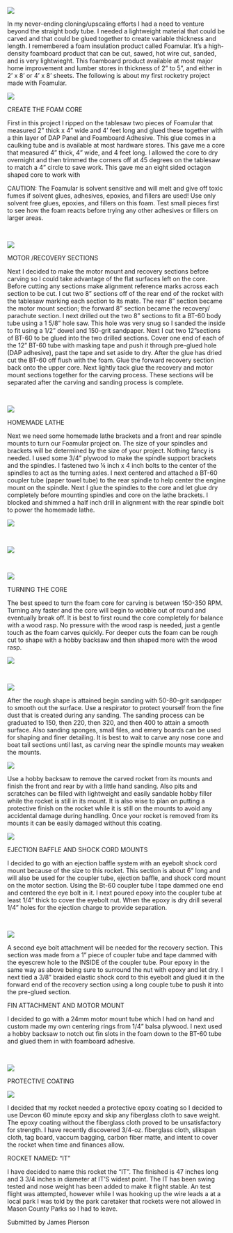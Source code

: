![](/images/foamturning_turnedpart1.jpg)

In my never-ending cloning/upscaling efforts I had a need to venture beyond the straight body tube. I needed a lightweight material that could be carved and that could be glued together to create variable thickness and length. I remembered a foam insulation product called Foamular. It’s a high-density foamboard product that can be cut, sawed, hot wire cut, sanded, and is very lightwieght. This foamboard product available at most major home improvement and lumber stores in thickness of 2” to 5”, and either in 2’ x 8’ or 4’ x 8’ sheets. The following is about my first rocketry project made with Foamular.

![](/images/formturning_turnedpart2.jpg)

CREATE THE FOAM CORE

First in this project I ripped on the tablesaw two pieces of Foamular that measured 2” thick x 4” wide and 4’ feet long and glued these together with a thin layer of DAP Panel and Foamboard Adhesive. This glue comes in a caulking tube and is available at most hardware stores. This gave me a core that measured 4” thick, 4” wide, and 4 feet long. I allowed the core to dry overnight and then trimmed the corners off at 45 degrees on the tablesaw to match a 4” circle to save work. This gave me an eight sided octagon shaped core to work with

CAUTION: The Foamular is solvent sensitive and will melt and give off toxic fumes if solvent glues, adhesives, epoxies, and fillers are used! Use only solvent free glues, epoxies, and fillers on this foam. Test small pieces first to see how the foam reacts before trying any other adhesives or fillers on larger areas.

&nbsp;

![](/images/foamturning_coreparts.jpg)

MOTOR /RECOVERY SECTIONS

Next I decided to make the motor mount and recovery sections before carving so I could take advantage of the flat surfaces left on the core. Before cutting any sections make alignment reference marks across each section to be cut. I cut two 8” sections off of the rear end of the rocket with the tablesaw marking each section to its mate. The rear 8” section became the motor mount section; the forward 8” section became the recovery/ parachute section. I next drilled out the two 8” sections to fit a BT-60 body tube using a 1 5/8” hole saw. This hole was very snug so I sanded the inside to fit using a 1/2” dowel and 150-grit sandpaper. Next I cut two 12”sections of BT-60 to be glued into the two drilled sections. Cover one end of each of the 12” BT-60 tube with masking tape and push it through pre-glued hole (DAP adhesive), past the tape and set aside to dry. After the glue has dried cut the BT-60 off flush with the foam. Glue the forward recovery section back onto the upper core. Next lightly tack glue the recovery and motor mount sections together for the carving process. These sections will be separated after the carving and sanding process is complete.

&nbsp;

![](/images/foamturning_mmtrecovery.jpg)

HOMEMADE LATHE

Next we need some homemade lathe brackets and a front and rear spindle mounts to turn our Foamular project on. The size of your spindles and brackets will be determined by the size of your project. Nothing fancy is needed. I used some 3/4” plywood to make the spindle support brackets and the spindles. I fastened two ¼ inch x 4 inch bolts to the center of the spindles to act as the turning axles. I next centered and attached a BT-60 coupler tube (paper towel tube) to the rear spindle to help center the engine mount on the spindle. Next I glue the spindles to the core and let glue dry completely before mounting spindles and core on the lathe brackets. I blocked and shimmed a half inch drill in alignment with the rear spindle bolt to power the homemade lathe.

![](/images/foamturning_lathemounts.jpg)

&nbsp;

![](/images/foamturning_spindlemounts.jpg)

&nbsp;

![](/images/foamturning_drill.jpg)

TURNING THE CORE

The best speed to turn the foam core for carving is between 150-350 RPM. Turning any faster and the core will begin to wobble out of round and eventually break off. It is best to first round the core completely for balance with a wood rasp. No pressure with the wood rasp is needed, just a gentle touch as the foam carves quickly. For deeper cuts the foam can be rough cut to shape with a hobby backsaw and then shaped more with the wood rasp.

![](/images/foamturning_rasp1.jpg)

&nbsp;

![](/images/foamturning_rasp2.jpg)

After the rough shape is attained begin sanding with 50-80-grit sandpaper to smooth out the surface. Use a respirator to protect yourself from the fine dust that is created during any sanding. The sanding process can be graduated to 150, then 220, then 320, and then 400 to attain a smooth surface. Also sanding sponges, small files, and emery boards can be used for shaping and finer detailing. It is best to wait to carve any nose cone and boat tail sections until last, as carving near the spindle mounts may weaken the mounts.

![](/images/foamturning_transition.jpg)

Use a hobby backsaw to remove the carved rocket from its mounts and finish the front and rear by with a little hand sanding. Also pits and scratches can be filled with lightweight and easily sandable hobby filler while the rocket is still in its mount. It is also wise to plan on putting a protective finish on the rocket while it is still on the mounts to avoid any accidental damage during handling. Once your rocket is removed from its mounts it can be easily damaged without this coating.

![](/images/foamturning_nosecone.jpg)

EJECTION BAFFLE AND SHOCK CORD MOUNTS

I decided to go with an ejection baffle system with an eyebolt shock cord mount because of the size to this rocket. This section is about 6” long and will also be used for the coupler tube, ejection baffle, and shock cord mount on the motor section. Using the Bt-60 coupler tube I tape dammed one end and centered the eye bolt in it. I next poured epoxy into the coupler tube at least 1/4” thick to cover the eyebolt nut. When the epoxy is dry drill several 1/4” holes for the ejection charge to provide separation.

&nbsp;

![](/images/foamturning_baffle.jpg)

A second eye bolt attachment will be needed for the recovery section. This section was made from a 1” piece of coupler tube and tape dammed with the eyescrew hole to the INSIDE of the coupler tube. Pour epoxy in the same way as above being sure to surround the nut with epoxy and let dry. I next tied a 3/8” braided elastic shock cord to this eyebolt and glued it in the forward end of the recovery section using a long couple tube to push it into the pre-glued section.

FIN ATTACHMENT AND MOTOR MOUNT

I decided to go with a 24mm motor mount tube which I had on hand and custom made my own centering rings from 1/4” balsa plywood. I next used a hobby backsaw to notch out fin slots in the foam down to the BT-60 tube and glued them in with foamboard adhesive.

&nbsp;

![](/images/foamturning_fins.jpg)

PROTECTIVE COATING

![](/images/foamturning_rocketdone.jpg)

I decided that my rocket needed a protective epoxy coating so I decided to use Devcon 60 minute epoxy and skip any fiberglass cloth to save weight. The epoxy coating without the fiberglass cloth proved to be unsatisfactory for strength. I have recently discovered 3/4-oz. fiberglass cloth, slikspan cloth, tag board, vaccum bagging, carbon fiber matte, and intent to cover the rocket when time and finances allow.

ROCKET NAMED: “IT”

I have decided to name this rocket the “IT”. The finished is 47 inches long and 3 3/4 inches in diameter at IT’S widest point. The IT has been swing tested and nose weight has been added to make it flight stable. An test flight was attempted, however while I was hooking up the wire leads a at a local park I was told by the park caretaker that rockets were not allowed in Mason County Parks so I had to leave.

Submitted by James Pierson

